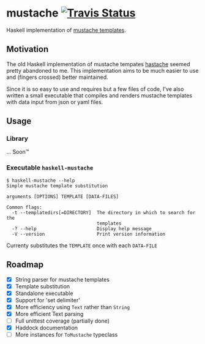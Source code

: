 # mustache [![Travis Status](https://travis-ci.org/JustusAdam/mustache.svg?branch=master)](https://travis-ci.org/JustusAdam/mustache)

Haskell implementation of [mustache templates][mustache-homepage].

[mustache-homepage]: https://mustache.github.io

## Motivation

The old Haskell implementation of mustache tempates [hastache][] seemed pretty abandoned to me. This implementation aims to be much easier to use and (fingers crossed) better maintained.

[hastache]: https://hackage.haskell.org/package/hastache

Since it is so easy to use and requires but a few files of code, I've also written a small executable that compiles and renders mustache templates with data input from json or yaml files.

## Usage

### Library

... Soon™

### Executable `haskell-mustache`

    $ haskell-mustache --help
    Simple mustache template substitution

    arguments [OPTIONS] TEMPLATE [DATA-FILES]

    Common flags:
      -t --templatedirs[=DIRECTORY]  The directory in which to search for the
                                     templates
      -? --help                      Display help message
      -V --version                   Print version information

Currenty substitutes the `TEMPLATE` once with each `DATA-FILE`

## Roadmap

- [x] String parser for mustache templates
- [x] Template substitution
- [x] Standalone executable
- [x] Support for 'set delimiter'
- [x] More efficiency using `Text` rather than `String`
- [x] More efficient Text parsing
- [ ] Full unittest coverage (partially done)
- [x] Haddock documentation
- [ ] More instances for `ToMustache` typeclass
